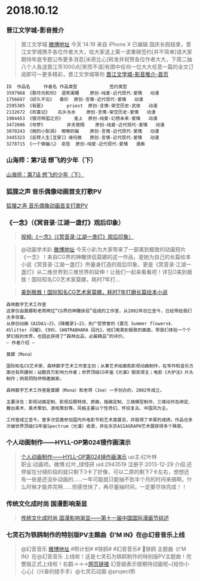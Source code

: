 # 2018.10.12


### 晋江文学城-影音推介

>晋江文学城  [微博地址](https://weibo.com/1732420735/GDzgkCtnf)
>今天 14:19 来自 iPhone X 已编辑
>国庆长假结束，晋江文学城携手各位作者大大，给大家送上第一波重磅签约[并不简单]请大家期待年底专题公布更多消息[米奇比心]转发并祝贺各位作者大大，下周二抽八个人各送晋江币1000点[笑而不语]有图中任何一位大大任意一篇的全文订阅即可～更多精彩，晋江文学城等你 [晋江文学城-影音推介-首页 ​​](http://www.jjwxc.net/videoIntroduction.php)
```
ID	作品名		作者名	作品类型			签约类型
3597968	《那月光和你》	语笑阑珊	原创-纯爱-近代现代-爱情	动漫
1756697	《好久不见》	桑玠	原创-言情-近代现代-爱情	动漫
2595385	《有匪》		priest	原创-言情-架空历史-武侠	动漫
2132672	《欢喜记》	石头与水	原创-言情-架空历史-爱情	动漫
1904453	《银河帝国之刃》	淮上	原创-纯爱-幻想未来-爱情	动漫
3472606	《夺梦》		非天夜翔	原创-纯爱-近代现代-爱情	动漫
3070243	《她的小梨涡》	唧唧的猫	原创-言情-近代现代-爱情	动漫
3445323	《反转人生[互穿]》缘何故	原创-言情-近代现代-爱情	动漫
3278715	《一个钢镚儿》	巫哲	原创-纯爱-近代现代-爱情	漫画 
```

### 山海师：第7话 想飞的少年（下）

[山海师：第7话 想飞的少年（下）](https://www.bilibili.com/bangumi/play/ep251736/)

### 狐狸之声 音乐偶像动画首支打歌PV 

[狐狸之声 音乐偶像动画首支打歌PV](https://www.iqiyi.com/v_19rr6600cw.html)


### 《一念》（《冥音录·江湖一盏灯》观后印象）


>[视频:《一念》（《冥音录·江湖一盏灯》观后印象）](https://v.qq.com/x/page/m07092e7gvp.html)

>@动画学术趴  [微博地址](https://weibo.com/3899327798/GDsWNA8KN)
>今天小趴为大家带来了一部美到极致的动画短片《一念》！来自CG界的神雕侠侣莫娜的这一作品，是她为自己的长篇绘本小说《冥音录·江湖一盏灯》所量身打造的观后印象，更是《冥音录·江湖一盏灯》从二维世界到三维世界的延伸！让我们一起来看看吧！详见O美到极致！国际知名CG艺术家莫娜，耗时7年打... 


> [美到极致！国际知名CG艺术家莫娜，耗时7年打磨长篇绘本小说](https://mp.weixin.qq.com/s/zg2ohAAASnOlhbJX2DnZcA)  
```
森林数字艺术工作室   
这家仅由莫娜和老蒋两位“CG界的神雕侠侣”组成的工作室，从2002年创立至今，已经带给我们太多惊喜。  
从原创动画《AIDA1—2》、《降魔录1—2》，到广受赞誉的《夏花 Summer flowers》、《Glitter 闪耀》、《99》、《ANTRABHARA 回光》，他们用美到极致的画面，带我们体验一个个梦幻般的世界，也因此获得了“森林出品，必属精品”的评价。   
— 作者介绍 —
 
莫娜（Mona）

国际知名CG艺术家，森林数字艺术工作室主创；从事艺术绘画和影视动画制作，在写作和音乐方面也有所建树；站酷百万影响力作者；世界顶级CG年鉴《光谱》银奖得主；电影《大护法》片头制作；网易阴阳师特邀画家。
  
森林数字艺术工作室是莫娜（Mona）和老蒋（Joe）一手创办的，2002年成立。

主要涉及：影视动画定制、影视后期特效、原画，插画定制、三维模型制作、三维动作及绑定、舞台美术、美术策划、游戏策划等。风格主要以个性奇幻、怀旧复古、中国风为主。
 
工作室成立至今，曾多次受邀参加国内外电影节和艺术类展览，并取得了丰厚的成绩。作品也多次被世界顶级CG年鉴Spectrum（光谱）收录，并在东京ASIAGRAPH艺术展获得多个殊荣。
```
### 个人动画制作——HYLL-OP第024镜作画演示

>[个人动画制作——HYLL-OP第024镜作画演示](https://www.bilibili.com/video/av33618583/)
> up主:红叶林    
> 职业:动画师。微博:红叶_绿怪研  uid:2943519 注册于:2013-12-29
> 介绍:还停留在分镜阶段的就只剩下3卡了好像，可以二原的剩下7卡左右，想想还有一些是还没补动画的......一年可能就只能抽不到半个月的时间来搞啊，什么时候才能弄完啊......但感觉快了，再尽量抽时间，一定要尽快完成！！  




### 传统文化成时尚 国漫影响渐显
> [传统文化成时尚 国漫影响渐显——第十一届中国国际漫画节综述](http://epaper.ccdy.cn/html/2018-10/12/content_243514.htm)



### 七灵石为铁鸥制作的特别版PV主题曲《I'M IN》在@幻音音乐上线 

>@幻音音乐  [微博地址](https://weibo.com/5730145731/GDzz3j3Kr)
>#聆计划# #铁鸥# #幻音音乐# 铁鸥 主题曲《I'M IN》在@幻音音乐 上线啦！这是七灵石为铁鸥制作的特别版PV主题曲！完整版正式上线啦！右戳→→→[网页链接](http://www.huanmusic.com/song/5bc00176e9448e6924190b6d)
>幻音娘表示很期待动画呢~[给你小心心]（兴奋的搓手手）@七灵石动画 @project聆 ​​​​
